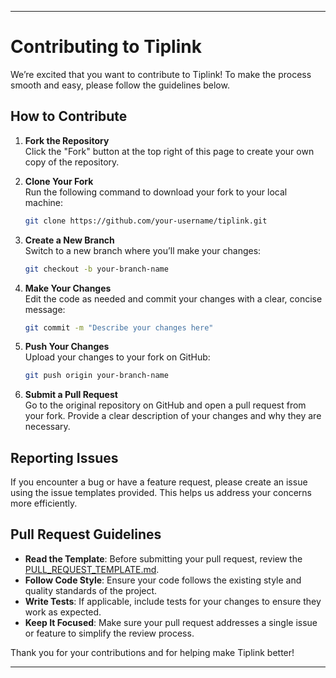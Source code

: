 
---

# Contributing to Tiplink

We’re excited that you want to contribute to Tiplink! To make the process smooth and easy, please follow the guidelines below.

## How to Contribute

1. **Fork the Repository**  
   Click the "Fork" button at the top right of this page to create your own copy of the repository.

2. **Clone Your Fork**  
   Run the following command to download your fork to your local machine:
   ```bash
   git clone https://github.com/your-username/tiplink.git
   ```

3. **Create a New Branch**  
   Switch to a new branch where you’ll make your changes:
   ```bash
   git checkout -b your-branch-name
   ```

4. **Make Your Changes**  
   Edit the code as needed and commit your changes with a clear, concise message:
   ```bash
   git commit -m "Describe your changes here"
   ```

5. **Push Your Changes**  
   Upload your changes to your fork on GitHub:
   ```bash
   git push origin your-branch-name
   ```

6. **Submit a Pull Request**  
   Go to the original repository on GitHub and open a pull request from your fork. Provide a clear description of your changes and why they are necessary.

## Reporting Issues

If you encounter a bug or have a feature request, please create an issue using the issue templates provided. This helps us address your concerns more efficiently.

## Pull Request Guidelines

- **Read the Template**: Before submitting your pull request, review the [PULL_REQUEST_TEMPLATE.md](/.github/PULL_REQUEST_TEMPLATE.md).
- **Follow Code Style**: Ensure your code follows the existing style and quality standards of the project.
- **Write Tests**: If applicable, include tests for your changes to ensure they work as expected.
- **Keep It Focused**: Make sure your pull request addresses a single issue or feature to simplify the review process.

Thank you for your contributions and for helping make Tiplink better!

---
